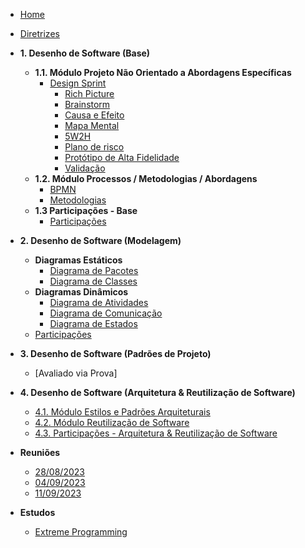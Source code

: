 <!-- docs/_sidebar.md -->

- [Home](/)
- [Diretrizes](Diretrizes/Diretrizes.md)
- **1. Desenho de Software (Base)**

  - **1.1. Módulo Projeto Não Orientado a Abordagens Específicas**
    - [Design Sprint](Base/designSprint/designSprint.md)
      - [Rich Picture](Base/designSprint/richPicture.md)
      - [Brainstorm](Base/designSprint/brainstorm.md)
      - [Causa e Efeito](Base/designSprint/causaEfeito.md)
      - [Mapa Mental](Base/designSprint/mapaMental.md)
      - [5W2H](Base/designSprint/5w2h.md)
      - [Plano de risco](Base/designSprint/PlanoDeRiscos.md)
      - [Protótipo de Alta Fidelidade](Base/designSprint/prototipo.md)
      - [Validação](Base/designSprint/validacao.md)
  - **1.2. Módulo Processos / Metodologias / Abordagens**
    - [BPMN](Base/bpmn.md)
    - [Metodologias](Base/metodologias.md)
  - **1.3 Participações - Base**
    - [Participações](/Base/participacao.md)

- **2. Desenho de Software (Modelagem)**

    - **Diagramas Estáticos**
      - [Diagrama de Pacotes](Modelagem/diagramasEstaticos/diagramaPacotes.md)
      - [Diagrama de Classes](Modelagem/diagramaClasses.md)
    - **Diagramas Dinâmicos**
      - [Diagrama de Atividades](Modelagem/diagramasDinamicos/diagramaAtividade.md)
      - [Diagrama de Comunicação](/Modelagem/diagramasDinamicos/diagramaComunicacao.md)
      - [Diagrama de Estados](/Modelagem/diagramasDinamicos/diagramaEstados.md)
  - [Participações](/Modelagem/participacaoModelagem.md)

- **3. Desenho de Software (Padrões de Projeto)**

  - [Avaliado via Prova]

- **4. Desenho de Software (Arquitetura & Reutilização de Software)**

  - [4.1. Módulo Estilos e Padrões Arquiteturais](/docs/ArquiteturaReutilizacao/4.1.PadroesArquiteturais.md)
  - [4.2. Módulo Reutilização de Software](/docs/ArquiteturaReutilizacao/4.2.ReutilizacaoDeSoftware.md)
  - [4.3. Participações - Arquitetura & Reutilização de Software](/docs/ArquiteturaReutilizacao/4.3.ParticipacoesArqReutilizacao.md)

- **Reuniões**

  - [28/08/2023](atas-das-reunioes/Reuniao_28_08.md)
  - [04/09/2023](atas-das-reunioes/Reuniao_04_09.md)
  - [11/09/2023](atas-das-reunioes/Reuniao_11_09.md)

- **Estudos**
  - [Extreme Programming](Estudo/xp/xp.md)
